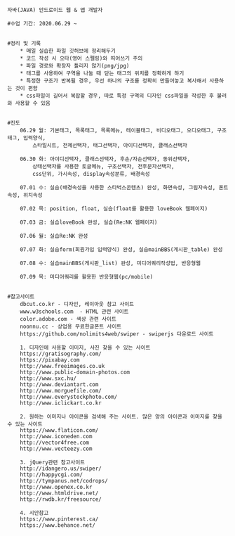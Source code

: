 ﻿
	자바(JAVA) 안드로이드 웹 & 앱 개발자

	#수업 기간: 2020.06.29 ~


	#정리 및 기록
		* 매일 실습한 파일 깃허브에 정리해두기
		* 코드 작성 시 오타(영어 스펠링)와 띄어쓰기 주의
		* 파일 경로와 확장자 틀리지 않기(png/jpg)
		* 태그를 사용하여 구역을 나눌 때 닫는 태그의 위치를 정확하게 하기
		* 특정한 구조가 반복될 경우, 우선 하나의 구조를 정확히 만들어놓고 복사해서 사용하는 것이 편함
		* css파일이 길어서 복잡할 경우, 따로 특정 구역의 디자인 css파일을 작성한 후 불러와 사용할 수 있음


	#진도
		06.29 월: 기본태그, 목록태그, 목록메뉴, 테이블태그, 비디오태그, 오디오태그, 구조태그, 입력양식,
			스타일시트, 전체선택자, 태그선택자, 아이디선택자, 클래스선택자

		06.30 화: 아이디선택자, 클래스선택자, 후손/자손선택자, 동위선택자,
			상태선택자를 사용한 토글메뉴, 구조선택자, 전후문자선택자,
			css단위, 가시속성, display속성분류, 배경속성

		07.01 수: 실습(배경속성을 사용한 스타벅스콘텐츠) 완성, 화면속성, 그림자속성, 폰트속성, 위치속성

		07.02 목: position, float, 실습(float를 활용한 loveBook 웹페이지)

		07.03 금: 실습loveBook 완성, 실습(Re:NK 웹페이지)

		07.06 월: 실습Re:NK 완성

		07.07 화: 실습form(회원가입 입력양식) 완성, 실습mainBBS(게시판_table) 완성

		07.08 수: 실습mainBBS(게시판_list) 완성, 미디어쿼리작성법, 반응형웹

		07.09 목: 미디어쿼리를 활용한 반응형웹(pc/mobile)


	#참고사이트
		dbcut.co.kr - 디자인, 레이아웃 참고 사이트
		www.w3schools.com  - HTML 관련 사이트
		color.adobe.com - 색상 관련 사이트
		noonnu.cc - 상업용 무료한글폰트 사이트
		https://github.com/nolimits4web/swiper - swiperjs 다운로드 사이트

		1. 디자인에 사용할 이미지, 사진 찾을 수 있는 사이트
		https://gratisography.com/
		https://pixabay.com
		http://www.freeimages.co.uk
		http://www.public-domain-photos.com
		http://www.sxc.hu/
		http://www.deviantart.com
		http://www.morguefile.com/
		http://www.everystockphoto.com/
		http://www.iclickart.co.kr

		2. 원하는 이미지나 아이콘을 검색해 주는 사이트. 많은 양의 아이콘과 이미지를 찾을 수 있는 사이트
		https://www.flaticon.com/
		http://www.iconeden.com
		http://vector4free.com
		http://www.vecteezy.com

		3. jQuery관련 참고사이트
		http://idangero.us/swiper/
		http://happycgi.com/
		http://tympanus.net/codrops/
		http://www.openex.co.kr
		http://www.htmldrive.net/
		http://rwdb.kr/freesource/

		4. 시안참고
		https://www.pinterest.ca/
		https://www.behance.net/
